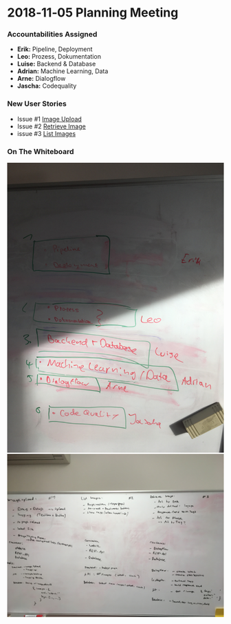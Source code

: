 # 2018‐11‐05 Planning Meeting


### Accountabilities Assigned
- **Erik:** Pipeline, Deployment
- **Leo:** Prozess, Dokumentation
- **Luise:** Backend & Database
- **Adrian:** Machine Learning, Data
- **Arne:** Dialogflow
- **Jascha:** Codequality

### New User Stories
- Issue #1 [Image Upload](https://github.com/hpi-sam/BP2018HG1/issues/1)
- Issue #2 [Retrieve Image](https://github.com/hpi-sam/BP2018HG1/issues/2)
- issue #3 [List Images](https://github.com/hpi-sam/BP2018HG1/issues/3)


### On The Whiteboard
![](../images/2018-11-05-Accountabilities.JPG)
![](../images/2018-11-05-New-Issues.JPG)

